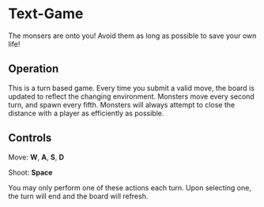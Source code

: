 # Text-Game
The monsers are onto you! Avoid them as long as possible to save your own life!

Operation
---------
This is a turn based game. Every time you submit a valid move, the board is updated to reflect the changing environment. Monsters move every second turn, and spawn every fifth. Monsters will always attempt to close the distance with a player as efficiently as possible.

Controls
--------
Move: **W**, **A**, **S**, **D**

Shoot: **Space**

You may only perform one of these actions each turn. Upon selecting one, the turn will end and the board will refresh.
